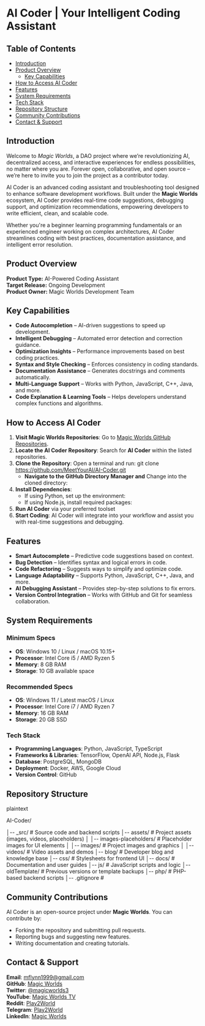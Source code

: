 # AI Coder | Your Intelligent Coding Assistant

## Table of Contents
- [Introduction](#introduction)
- [Product Overview](#product-overview)
  - [Key Capabilities](#key-capabilities)
- [How to Access AI Coder](#how-to-access-ai-coder)
- [Features](#features)
- [System Requirements](#system-requirements)
- [Tech Stack](#tech-stack)
- [Repository Structure](#repository-structure)
- [Community Contributions](#community-contributions)
- [Contact & Support](#contact--support)


## Introduction

Welcome to _Magic Worlds_, a DAO project where we’re revolutionizing AI, decentralized access, and interactive experiences for endless possibilities, no matter where you are. Forever open, collaborative, and open source – we’re here to invite you to join the project as a contributor today.

AI Coder is an advanced coding assistant and troubleshooting tool designed to enhance software development workflows. Built under the **Magic Worlds** ecosystem, AI Coder provides real-time code suggestions, debugging support, and optimization recommendations, empowering developers to write efficient, clean, and scalable code.

Whether you're a beginner learning programming fundamentals or an experienced engineer working on complex architectures, AI Coder streamlines coding with best practices, documentation assistance, and intelligent error resolution.

## Product Overview

**Product Type:** AI-Powered Coding Assistant  
**Target Release:** Ongoing Development  
**Product Owner:** Magic Worlds Development Team

## Key Capabilities

- **Code Autocompletion** – AI-driven suggestions to speed up development.
- **Intelligent Debugging** – Automated error detection and correction guidance.
- **Optimization Insights** – Performance improvements based on best coding practices.
- **Syntax and Style Checking** – Enforces consistency in coding standards.
- **Documentation Assistance** – Generates docstrings and comments automatically.
- **Multi-Language Support** – Works with Python, JavaScript, C++, Java, and more.
- **Code Explanation & Learning Tools** – Helps developers understand complex functions and algorithms.

## How to Access AI Coder

1. **Visit Magic Worlds Repositories**: Go to [Magic Worlds GitHub Repositories](https://github.com/orgs/MeetYourAI/repositories).
2. **Locate the AI Coder Repository**: Search for **AI Coder** within the listed repositories.
3. **Clone the Repository**: Open a terminal and run: git clone <https://github.com/MeetYourAI/AI-Coder.git>
    - **Navigate to the GitHub Directory Manager and** Change into the cloned directory:
4. **Install Dependencies**:
    - If using Python, set up the environment:
    - If using Node.js, install required packages:
5. **Run AI Coder** via your preferred toolset
6. **Start Coding**: AI Coder will integrate into your workflow and assist you with real-time suggestions and debugging.

## Features

- **Smart Autocomplete** – Predictive code suggestions based on context.
- **Bug Detection** – Identifies syntax and logical errors in code.
- **Code Refactoring** – Suggests ways to simplify and optimize code.
- **Language Adaptability** – Supports Python, JavaScript, C++, Java, and more.
- **AI Debugging Assistant** – Provides step-by-step solutions to fix errors.
- **Version Control Integration** – Works with GitHub and Git for seamless collaboration.

## System Requirements

### Minimum Specs

- **OS**: Windows 10 / Linux / macOS 10.15+
- **Processor**: Intel Core i5 / AMD Ryzen 5
- **Memory**: 8 GB RAM
- **Storage**: 10 GB available space

### Recommended Specs

- **OS**: Windows 11 / Latest macOS / Linux
- **Processor**: Intel Core i7 / AMD Ryzen 7
- **Memory**: 16 GB RAM
- **Storage**: 20 GB SSD

### Tech Stack

- **Programming Languages**: Python, JavaScript, TypeScript
- **Frameworks & Libraries**: TensorFlow, OpenAI API, Node.js, Flask
- **Database**: PostgreSQL, MongoDB
- **Deployment**: Docker, AWS, Google Cloud
- **Version Control**: GitHub

## Repository Structure

plaintext

AI-Coder/

│-- _src/               # Source code and backend scripts
│-- assets/             # Project assets (images, videos, placeholders)
│   │-- images-placeholders/ # Placeholder images for UI elements
│   │-- images/         # Project images and graphics
│   │-- videos/         # Video assets and demos
│-- blog/               # Developer blog and knowledge base
│-- css/                # Stylesheets for frontend UI
│-- docs/               # Documentation and user guides
│-- js/                 # JavaScript scripts and logic
│-- oldTemplate/        # Previous versions or template backups
│-- php/                # PHP-based backend scripts
│-- .gitignore          #


## Community Contributions

AI Coder is an open-source project under **Magic Worlds**. You can contribute by:

- Forking the repository and submitting pull requests.
- Reporting bugs and suggesting new features.
- Writing documentation and creating tutorials.

## Contact & Support

**Email**: <mflynn1999@gmail.com>  
**GitHub**: [Magic Worlds](https://github.com/orgs/MeetYourAI/repositories)  
**Twitter**: [@magicworlds3](https://x.com/magicworlds3)  
**YouTube**: [Magic Worlds TV](https://youtube.com/@magicworldstv)  
**Reddit**: [Play2World](https://www.reddit.com/user/Play2World/)  
**Telegram**: [Play2World](https://t.me/Play2World)  
**LinkedIn**: [Magic Worlds](https://www.linkedin.com/company/magic-worlds/)